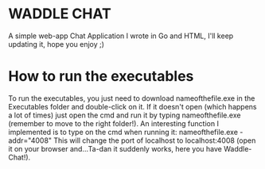 # WADDLE CHAT
A simple web-app Chat Application I wrote in Go and HTML, I'll keep updating it, hope you enjoy ;)
# How to run the executables
To run the executables, you just need to download nameofthefile.exe in the Executables folder and double-click on it. If it doesn't open (which happens a lot of times) just open the cmd and run it by typing nameofthefile.exe (remember to move to the right folder!).
An interesting function I implemented is to type on the cmd when running it: nameofthefile.exe -addr="4008"
This will change the port of localhost to localhost:4008 (open it on your browser and...Ta-dan it suddenly works, here you have Waddle-Chat!).
